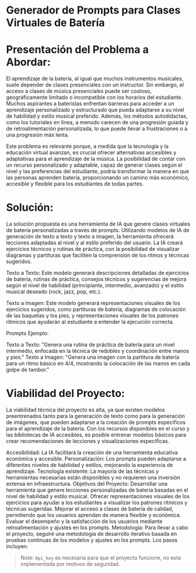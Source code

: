 # Generador de Prompts para Clases Virtuales de Batería

# Presentación del Problema a Abordar:
El aprendizaje de la batería, al igual que muchos instrumentos musicales, suele depender de clases presenciales con un instructor. Sin embargo, el acceso a clases de música presenciales puede ser costoso, geográficamente limitado o incompatible con los horarios del estudiante. Muchos aspirantes a bateristas enfrentan barreras para acceder a un aprendizaje personalizado y estructurado que pueda adaptarse a su nivel de habilidad y estilo musical preferido. Además, los métodos autodidactas, como los tutoriales en línea, a menudo carecen de una progresión guiada y de retroalimentación personalizada, lo que puede llevar a frustraciones o a una progresión más lenta.

Este problema es relevante porque, a medida que la tecnología y la educación virtual avanzan, es crucial ofrecer alternativas accesibles y adaptativas para el aprendizaje de la música. La posibilidad de contar con un recurso personalizado y adaptable, capaz de generar clases según el nivel y las preferencias del estudiante, podría transformar la manera en que las personas aprenden batería, proporcionando un camino más económico, accesible y flexible para los estudiantes de todas partes.

# Solución:
La solución propuesta es una herramienta de IA que genere clases virtuales de batería personalizadas a través de prompts. Utilizando modelos de IA de generación de texto a texto y texto a imagen, la herramienta ofrecerá lecciones adaptadas al nivel y al estilo preferido del usuario. La IA creará ejercicios técnicos y rutinas de práctica, con la posibilidad de visualizar diagramas y partituras que faciliten la comprensión de los ritmos y técnicas sugeridos.

Texto a Texto: Este modelo generará descripciones detalladas de ejercicios de batería, rutinas de práctica, consejos técnicos y sugerencias de mejora según el nivel de habilidad (principiante, intermedio, avanzado) y el estilo musical deseado (rock, jazz, pop, etc.).

Texto a Imagen: Este modelo generará representaciones visuales de los ejercicios sugeridos, como partituras de batería, diagramas de colocación de las baquetas y los pies, y representaciones visuales de los patrones rítmicos que ayudarán al estudiante a entender la ejecución correcta.

Prompts Ejemplo:

Texto a Texto: "Genera una rutina de práctica de batería para un nivel intermedio, enfocada en la técnica de redobles y coordinación entre manos y pies."
Texto a Imagen: "Genera una imagen con la partitura de batería para un ritmo básico en 4/4, mostrando la colocación de las manos en cada golpe de tambor."

# Viabilidad del Proyecto:
La viabilidad técnica del proyecto es alta, ya que existen modelos preentrenados tanto para la generación de texto como para la generación de imágenes, que pueden adaptarse a la creación de prompts específicos para el aprendizaje de la batería. Con los recursos disponibles en el curso y las bibliotecas de IA accesibles, es posible entrenar modelos básicos para crear recomendaciones de lecciones y visualizaciones específicas.


Accesibilidad: La IA facilitará la creación de una herramienta educativa económica y accesible.
Personalización: Los prompts pueden adaptarse a diferentes niveles de habilidad y estilos, mejorando la experiencia de aprendizaje.
Tecnología existente: La mayoría de las técnicas y herramientas necesarias están disponibles y no requieren una inversión extensa en infraestructura.
Objetivos del Proyecto:
Desarrollar una herramienta que genere lecciones personalizadas de batería basadas en el nivel de habilidad y estilo musical.
Ofrecer representaciones visuales de los ejercicios para ayudar a los estudiantes a visualizar los patrones rítmicos y técnicas sugeridas.
Mejorar el acceso a clases de batería de calidad, permitiendo que los usuarios aprendan de manera flexible y económica.
Evaluar el desempeño y la satisfacción de los usuarios mediante retroalimentación y ajustes en los prompts.
Metodología:
Para llevar a cabo el proyecto, seguiré una metodología de desarrollo iterativo basada en pruebas continuas de los modelos y ajustes en los prompts. Los pasos incluyen:

> Note: `Api_key` es necesaria para que el proyecto funcione, no esta implementada por motivos de seguridad.

